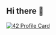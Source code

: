 ## Hi there 👋
[![42 Profile Card](https://1337-readme-xi.vercel.app/api/profile?cursus=42cursus&dark=true&login=ctechy)](https://github.com/mohouyizme/1337-readme)
<!--
**ctechy6532/ctechy6532** is a ✨ _special_ ✨ repository because its `README.md` (this file) appears on your GitHub profile.

Here are some ideas to get you started:

- 🔭 I’m currently working on ...
- 🌱 I’m currently learning ...
- 👯 I’m looking to collaborate on ...
- 🤔 I’m looking for help with ...
- 💬 Ask me about ...
- 📫 How to reach me: ...
- 😄 Pronouns: ...
- ⚡ Fun fact: ...
-->
